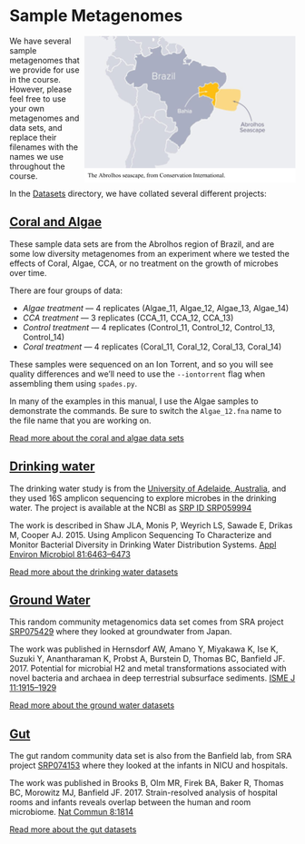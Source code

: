 # Sample Metagenomes

<img src="images/abrolhos.png" alt="Abrolhos Islands" align="right" />

We have several sample metagenomes that we provide for use in the course. However, please feel free to use your own metagenomes and data sets, and replace their filenames with the names we use throughout the course.

In the [Datasets](../Datasets) directory, we have collated several different projects:

## [Coral and Algae](../Datasets/coral_algae)

These sample data sets are from the Abrolhos region of Brazil, and are some low diversity metagenomes from an experiment where we tested the effects of Coral, Algae, CCA, or no treatment on the growth of microbes over time.

There are four groups of data:

* *Algae treatment* &mdash; 4 replicates (Algae_11, Algae_12, Algae_13, Algae_14)
* *CCA treatment* &mdash; 3 replicates (CCA_11, CCA_12, CCA_13)
* *Control treatment* &mdash; 4 replicates (Control_11, Control_12, Control_13, Control_14)
* *Coral treatment* &mdash; 4 replicates (Coral_11, Coral_12, Coral_13, Coral_14)

These samples were sequenced on an Ion Torrent, and so you will see quality differences and we’ll need to use the `--iontorrent` flag when assembling them using `spades.py`.

In many of the examples in this manual, I use the Algae samples to demonstrate the commands. Be sure to switch the `Algae_12.fna` name to the file name that you are working on.

[Read more about the coral and algae data sets](../Datasets/coral_algae/)

## [Drinking water](../Datasets/drinking_water)

The drinking water study is from the [University of Adelaide, Australia](https://www.adelaide.edu.au/), and they used 16S amplicon sequencing to explore microbes in the drinking water. The project is available at the NCBI as [SRP ID SRP059994](https://www.ncbi.nlm.nih.gov/Traces/study/?acc=SRP059994) 

The work is described in Shaw JLA, Monis P, Weyrich LS, Sawade E, Drikas M, Cooper AJ. 2015. Using Amplicon Sequencing To Characterize and Monitor Bacterial Diversity in Drinking Water Distribution Systems. [Appl Environ Microbiol 81:6463–6473](http://aem.asm.org/content/81/18/6463.long)

[Read more about the drinking water datasets](../Datasets/drinking_water/)

## [Ground Water](../Datasets/ground_water)

This random community metagenomics data set comes from SRA project [SRP075429](https://www.ncbi.nlm.nih.gov/Traces/study/?acc=SRP075429) where they looked at groundwater from Japan. 


The work was published in Hernsdorf AW, Amano Y, Miyakawa K, Ise K, Suzuki Y, Anantharaman K, Probst A, Burstein D, Thomas BC, Banfield JF. 2017. Potential for microbial H2 and metal transformations associated with novel bacteria and archaea in deep terrestrial subsurface sediments. [ISME J 11:1915–1929](https://www.nature.com/articles/ismej201739)

[Read more about the ground water datasets](../Datasets/ground_water/)

## [Gut](../Datasets/gut)

The gut random community data set is also from the Banfield lab, from SRA project [SRP074153](https://www.ncbi.nlm.nih.gov/Traces/study/?acc=SRP074153) where they looked at the infants in NICU and hospitals. 

The work was published in Brooks B, Olm MR, Firek BA, Baker R, Thomas BC, Morowitz MJ, Banfield JF. 2017. Strain-resolved analysis of hospital rooms and infants reveals overlap between the human and room microbiome. [Nat Commun 8:1814](https://www.nature.com/articles/s41467-017-02018-w)

[Read more about the gut datasets](../Datasets/gut/)

